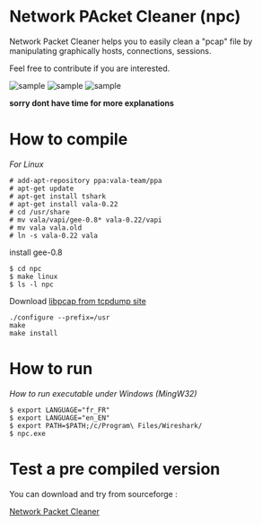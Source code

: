 Network PAcket Cleaner (npc)
===

Network Packet Cleaner helps you to easily clean a "pcap" file by manipulating graphically hosts, connections, sessions.

Feel free to contribute if you are interested.

![sample](https://a.fsdn.com/con/app/proj/netpackclean/screenshots/capt2.png/182/137)
![sample](https://a.fsdn.com/con/app/proj/netpackclean/screenshots/new_feature.jpg/182/137)
![sample](https://a.fsdn.com/con/app/proj/netpackclean/screenshots/shark_nav1.jpg/182/137)

**sorry dont have time for more explanations**

How to compile
===

*For Linux*

    # add-apt-repository ppa:vala-team/ppa
    # apt-get update
    # apt-get install tshark
    # apt-get install vala-0.22
    # cd /usr/share
    # mv vala/vapi/gee-0.8* vala-0.22/vapi
    # mv vala vala.old
    # ln -s vala-0.22 vala

install gee-0.8

    $ cd npc
    $ make linux
    $ ls -l npc

Download [libpcap from tcpdump site](http://www.tcpdump.org/#latest-release)

    ./configure --prefix=/usr
    make
    make install

How to run
===

*How to run executable under Windows (MingW32)*

    $ export LANGUAGE="fr_FR"
    $ export LANGUAGE="en_EN"
    $ export PATH=$PATH;/c/Program\ Files/Wireshark/
    $ npc.exe

Test a pre compiled version
===

You can download and try from sourceforge :

[Network Packet Cleaner](https://sourceforge.net/projects/netpackclean/)
